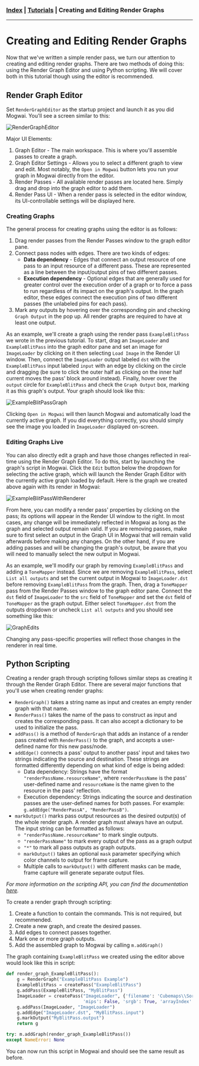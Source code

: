 ### [Index](../index.md) | [Tutorials](./index.md) | Creating and Editing Render Graphs

--------

# Creating and Editing Render Graphs

Now that we've written a simple render pass, we turn our attention to creating and editing render graphs. There are two methods of doing this: using the Render Graph Editor and using Python scripting. We will cover both in this tutorial though using the editor is recommended.

## Render Graph Editor
Set `RenderGraphEditor` as the startup project and launch it as you did Mogwai. You'll see a screen similar to this:

![RenderGraphEditor](./images/render-graph-editor.png)

Major UI Elements:

1. Graph Editor - The main workspace. This is where you'll assemble passes to create a graph.
2. Graph Editor Settings - Allows you to select a different graph to view and edit. Most notably, the `Open in Mogwai` button lets you run your graph in Mogwai directly from the editor.
3. Render Passes - All available render passes are located here. Simply drag and drop into the graph editor to add them.
4. Render Pass UI - When a render pass is selected in the editor window, its UI-controllable settings will be displayed here.

### Creating Graphs
The general process for creating graphs using the editor is as follows:

1. Drag render passes from the Render Passes window to the graph editor pane.
2. Connect pass nodes with edges. There are two kinds of edges:
    - **Data dependency** - Edges that connect an output resource of one pass to an input resource of a different pass. These are represented as a line between the input/output pins of two different passes.
    - **Execution dependency** - Optional edges that are generally used for greater control over the execution order of a graph or to force a pass to run regardless of its impact on the graph's output. In the graph editor, these edges connect the execution pins of two different passes (the unlabeled pins for each pass).
3. Mark any outputs by hovering over the corresponding pin and checking `Graph Output` in the pop up. All render graphs are required to have at least one output.

As an example, we'll create a graph using the render pass `ExampleBlitPass` we wrote in the previous tutorial. To start, drag an `ImageLoader` and `ExampleBlitPass` into the graph editor pane and set an image for `ImageLoader` by clicking on it then selecting `Load Image` in the Render UI window. Then, connect the `ImageLoader` output labeled `dst` with the `ExampleBlitPass` input labeled `input` with an edge by clicking on the circle and dragging (be sure to click the outer half as clicking on the inner half current moves the pass' block around instead). Finally, hover over the `output` circle for `ExampleBlitPass` and check the `Graph Output` box, marking it as this graph's output. Your graph should look like this:

![ExampleBlitPassGraph](./images/example-blit-pass-graph.png)

Clicking `Open in Mogwai` will then launch Mogwai and automatically load the currently active graph. If you did everything correctly, you should simply see the image you loaded in `ImageLoader` displayed on-screen.

### Editing Graphs Live
You can also directly edit a graph and have those changes reflected in real-time using the Render Graph Editor. To do this, start by launching the graph's script in Mogwai. Click the `Edit` button below the dropdown for selecting the active graph, which will launch the Render Graph Editor with the currently active graph loaded by default. Here is the graph we created above again with its render in Mogwai:

![ExampleBlitPassWithRenderer](./images/example-blit-pass-with-renderer.png)

From here, you can modify a render pass' properties by clicking on the pass; its options will appear in the Render UI window to the right. In most cases, any change will be immediately reflected in Mogwai as long as the graph and selected output remain valid. If you are removing passes, make sure to first select an output in the Graph UI in Mogwai that will remain valid afterwards before making any changes. On the other hand, if you are adding passes and will be changing the graph's output, be aware that you will need to manually select the new output in Mogwai.

As an example, we'll modify our graph by removing `ExampleBlitPass` and adding a `ToneMapper` instead. Since we are removing `ExampleBlitPass`, select `List all outputs` and set the current output in Mogwai to `ImageLoader.dst` before removing `ExampleBlitPass` from the graph. Then, drag a `ToneMapper` pass from the Render Passes window to the graph editor pane. Connect the `dst` field of `ImageLoader` to the `src` field of `ToneMapper` and set the `dst` field of `ToneMapper` as the graph output. Either select `ToneMapper.dst` from the outputs dropdown or uncheck `List all outputs` and you should see something like this:

![GraphEdits](./images/graph-edits.png)

Changing any pass-specific properties will reflect those changes in the renderer in real time.

## Python Scripting
Creating a render graph through scripting follows similar steps as creating it through the Render Graph Editor. There are several major functions that you'll use when creating render graphs:
- `RenderGraph()` takes a string name as input and creates an empty render graph with that name.
- `RenderPass()` takes the name of the pass to construct as input and creates the corresponding pass. It can also accept a dictionary to be used to initialize the pass.
- `addPass()` is a method of `RenderGraph` that adds an instance of a render pass created with `RenderPass()` to the graph, and accepts a user-defined name for this new pass/node.
- `addEdge()` connects a pass' output to another pass' input and takes two strings indicating the source and destination. These strings are formatted differently depending on what kind of edge is being added:
    - Data dependency: Strings have the format `"renderPassName.resourceName"`, where `renderPassName` is the pass' user-defined name and `resourceName` is the name given to the resource in the pass' reflection.
    - Execution dependency: Strings indicating the source and destination passes are the user-defined names for both passes. For example: `g.addEdge("RenderPassA", "RenderPassB")`.
- `markOutput()` marks pass output resources as the desired output(s) of the whole render graph. A render graph must always have an output. The input string can be formatted as follows:
    - `"renderPassName.resourceName"` to mark single outputs.
    -  `"renderPassName"` to mark every output of the pass as a graph output
    - `"*"` to mark all pass outputs as graph outputs.
    - `markOutput()` takes an optional `mask` parameter specifying which color channels to output for frame capture.
    - Multiple calls to `markOutput()` with different masks can be made, frame capture will generate separate output files.

*For more information on the scripting API, you can find the documentation [here](../Usage/Scripting.md).*

To create a render graph through scripting:
1. Create a function to contain the commands. This is not required, but recommended.
2. Create a new graph, and create the desired passes.
3. Add edges to connect passes together.
4. Mark one or more graph outputs.
5. Add the assembled graph to Mogwai by calling `m.addGraph()`

The graph containing `ExampleBlitPass` we created using the editor above would look like this in script:

```python
def render_graph_ExampleBlitPass():
    g = RenderGraph("ExampleBlitPass Example")
    ExampleBlitPass = createPass("ExampleBlitPass")
    g.addPass(ExampleBlitPass, "MyBlitPass")
    ImageLoader = createPass("ImageLoader", {'filename': 'Cubemaps\\Sorsele3\\posz.jpg',
                             'mips': False, 'srgb': True, 'arrayIndex': 0, 'mipLevel': 0})
    g.addPass(ImageLoader, "ImageLoader")
    g.addEdge("ImageLoader.dst", "MyBlitPass.input")
    g.markOutput("MyBlitPass.output")
    return g

try: m.addGraph(render_graph_ExampleBlitPass())
except NameError: None
```

You can now run this script in Mogwai and should see the same result as before.

